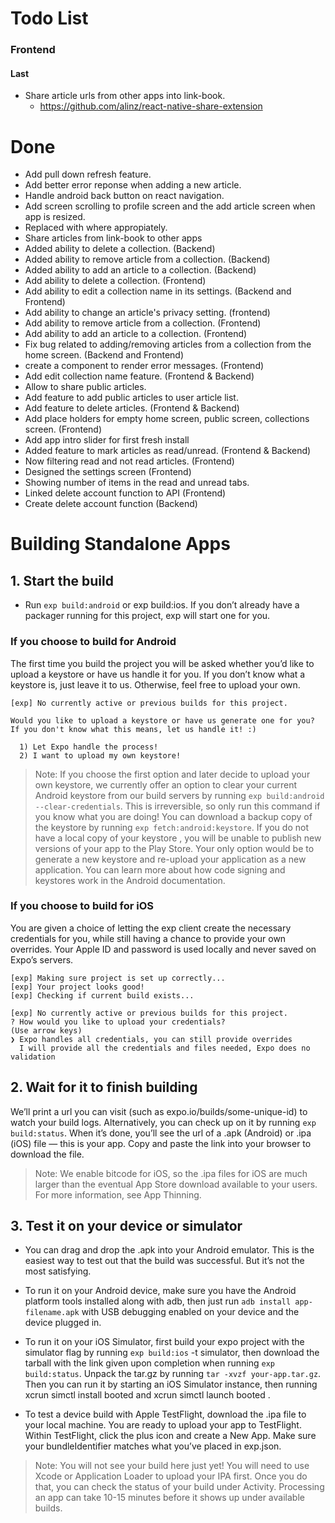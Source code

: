 
  # Todo List
   ### Frontend

  #### Last
  - Share article urls from other apps into link-book.
    - https://github.com/alinz/react-native-share-extension

  # Done
   - Add pull down refresh feature.
   - Add better error reponse when adding a new article.
   - Handle android back button on react navigation.
   - Add screen scrolling to profile screen and the add article screen when app is resized.
   - Replaced <ScrollView> with <FlatList> where appropiately.
   - Share articles from link-book to other apps
   - Added ability to delete a collection. (Backend)
   - Added ability to remove article from a collection. (Backend)
   - Added ability to add an article to a collection. (Backend)
   - Add ability to delete a collection. (Frontend)
   - Add ability to edit a collection name in its settings. (Backend and Frontend)
   - Add ability to change an article's privacy setting. (frontend)
   - Add ability to remove article from a collection. (Frontend)
   - Add ability to add an article to a collection. (Frontend)
   - Fix bug related to adding/removing articles from a collection from the home screen. (Backend and Frontend)
   - create a component to render error messages. (Frontend)
   - Add edit collection name feature. (Frontend & Backend)
   - Allow to share public articles.
   - Add feature to add public articles to user article list.
   - Add feature to delete articles. (Frontend & Backend)
   - Add place holders for empty home screen, public screen, collections screen. (Frontend)
   - Add app intro slider for first fresh install
   - Added feature to mark articles as read/unread. (Frontend & Backend)
   - Now filtering read and not read articles. (Frontend)
   - Designed the settings screen (Frontend)
   - Showing number of items in the read and unread tabs.
   - Linked delete account function to API (Frontend)
   - Create delete account function (Backend)

  # Building Standalone Apps
  ## 1. Start the build
  - Run `exp build:android` or exp build:ios. If you don’t already have a packager running for this project, exp will start one for you.
  ### If you choose to build for Android
  The first time you build the project you will be asked whether you’d like to upload a keystore or have us handle it for you. If you don’t know what a keystore is, just leave it to us. Otherwise, feel free to upload your own.

  ```
  [exp] No currently active or previous builds for this project.

  Would you like to upload a keystore or have us generate one for you?
  If you don't know what this means, let us handle it! :)

    1) Let Expo handle the process!
    2) I want to upload my own keystore!
  ```

  > Note: If you choose the first option and later decide to upload your own keystore, we currently offer an option to clear your current Android keystore from our build servers by running `exp build:android --clear-credentials`. This is irreversible, so only run this command if you know what you are doing! You can download a backup copy of the keystore by running `exp fetch:android:keystore`. If you do not have a local copy of your keystore , you will be unable to publish new versions of your app to the Play Store. Your only option would be to generate a new keystore and re-upload your application as a new application. You can learn more about how code signing and keystores work in the Android documentation.


  ### If you choose to build for iOS
  You are given a choice of letting the exp client create the necessary credentials for you, while still having a chance to provide your own overrides. Your Apple ID and password is used locally and never saved on Expo’s servers.

  ```
  [exp] Making sure project is set up correctly...
  [exp] Your project looks good!
  [exp] Checking if current build exists...

  [exp] No currently active or previous builds for this project.
  ? How would you like to upload your credentials?
  (Use arrow keys)
  ❯ Expo handles all credentials, you can still provide overrides
    I will provide all the credentials and files needed, Expo does no validation
  ```

  ## 2. Wait for it to finish building
  We’ll print a url you can visit (such as expo.io/builds/some-unique-id) to watch your build logs. Alternatively, you can check up on it by running `exp build:status`. When it’s done, you’ll see the url of a .apk (Android) or .ipa (iOS) file — this is your app. Copy and paste the link into your browser to download the file.

  > Note: We enable bitcode for iOS, so the .ipa files for iOS are much larger than the eventual App Store download available to your users. For more information, see App Thinning.

  ## 3. Test it on your device or simulator
  - You can drag and drop the .apk into your Android emulator. This is the easiest way to test out that the build was successful. But it’s not the most satisfying.

  - To run it on your Android device, make sure you have the Android platform tools installed along with adb, then just run `adb install app-filename.apk` with USB debugging enabled on your device and the device plugged in.

  - To run it on your iOS Simulator, first build your expo project with the simulator flag by running `exp build:ios` -t simulator, then download the tarball with the link given upon completion when running `exp build:status`. Unpack the tar.gz by running `tar -xvzf your-app.tar.gz`. Then you can run it by starting an iOS Simulator instance, then running xcrun simctl install booted <app path> and xcrun simctl launch booted <app identifier>.

  - To test a device build with Apple TestFlight, download the .ipa file to your local machine. You are ready to upload your app to TestFlight. Within TestFlight, click the plus icon and create a New App. Make sure your bundleIdentifier matches what you’ve placed in exp.json.

  > Note: You will not see your build here just yet! You will need to use Xcode or Application Loader to upload your IPA first. Once you do that, you can check the status of your build under Activity. Processing an app can take 10-15 minutes before it shows up under available builds.
